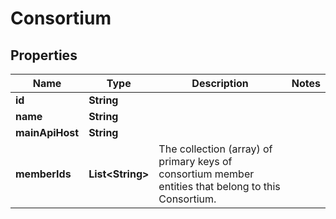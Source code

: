 

# Consortium


## Properties

| Name | Type | Description | Notes |
|------------ | ------------- | ------------- | -------------|
|**id** | **String** |  |  |
|**name** | **String** |  |  |
|**mainApiHost** | **String** |  |  |
|**memberIds** | **List&lt;String&gt;** | The collection (array) of primary keys of consortium member entities that belong to this Consortium. |  |



